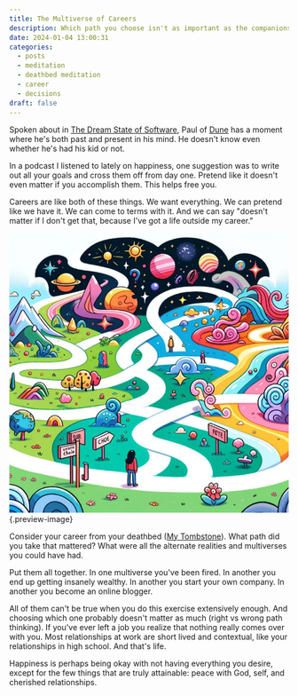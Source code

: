 ```yaml
---
title: The Multiverse of Careers
description: Which path you choose isn't as important as the companions to journey with
date: 2024-01-04 13:00:31
categories:
  - posts
  - meditation
  - deathbed meditation
  - career
  - decisions
draft: false
---
```


Spoken about in [The Dream State of Software](../tech/dreaming-software.md), Paul of [Dune](../book-review/dune.md) has a moment where he's both past and present in his mind. He doesn't know even whether he's had his kid or not. 

In a podcast I listened to lately on happiness, one suggestion was to write out all your goals and cross them off from day one. Pretend like it doesn't even matter if you accomplish them. This helps free you. 

Careers are like both of these things. We want everything. We can pretend like we have it. We can come to terms with it. And we can say "doesn't matter if I don't get that, because I've got a life outside my career."

![Which path you choose isn't as important as who you choose as companions](../img/dalle-multiverse-of-choice.jpeg){.preview-image}

Consider your career from your deathbed ([My Tombstone](my-tombstone.md)). What path did you take that mattered? What were all the alternate realities and multiverses you could have had. 

Put them all together. In one multiverse you've been fired. In another you end up getting insanely wealthy. In another you start your own company. In another you become an online blogger. 

All of them can't be true when you do this exercise extensively enough. And choosing which one probably doesn't matter as much (right vs wrong path thinking). If you've ever left a job you realize that nothing really comes over with you. Most relationships at work are short lived and contextual, like your relationships in high school. And that's life. 

Happiness is perhaps being okay with not having everything you desire, except for the few things that are truly attainable: peace with God, self, and cherished relationships. 

 